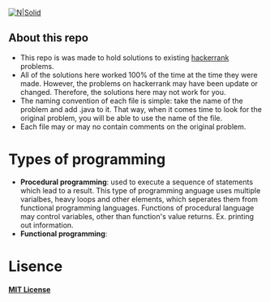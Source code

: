 [![N|Solid](https://blog.hackerrank.com/wp-content/uploads/2017/04/logo_HRwordmark2700x670_2-1.png)][hck]
## About this repo
- This repo is was made to hold solutions to existing [hackerrank][hck] problems.
- All of the solutions here worked 100% of the time at the time they were made.
However, the problems on hackerrank may have been update or changed. Therefore, the solutions here may not work for you.
- The naming convention of each file is simple: take the name of the problem and add
.java to it. That way, when it comes time to look for the original problem, you
will be able to use the name of the file.
- Each file may or may no contain comments on the original problem.

# Types of programming
- **Procedural programming**: used to execute a sequence of statements which lead to a result. This type of programming anguage uses multiple varialbes, heavy loops and other elements, which seperates them from functional programming languages. Functions of procedural language may control variables, other than function's value returns. Ex. printing out information.
- **Functional programming**:

# Lisence
  #### [MIT License][mit]
  
  [mit]: <https://opensource.org/licenses/MIT>
  [hck]: <https://www.hackerrank.com/>
